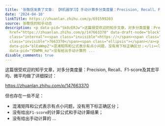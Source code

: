```yaml
---
title: '张敬信发表了文章: 【R机器学习】手动计算多分类度量：Precision, Recall、F1-score及其宏平均、微平均'
date: '2024-04-10'
linkTitle: https://zhuanlan.zhihu.com/p/691599203
source: 张敬信的知乎动态
description: <p data-pid="Sk0zERJw">这篇很受欢迎的知乎文章，对多分类度量：Precision, Recall、F1-score及其宏平均、微平均做了详细探讨：</p><a
  href="https://zhuanlan.zhihu.com/p/147663370" data-draft-node="block" data-draft-type="link-card"
  class="internal"><span class="invisible">https://</span><span class="visible">zhuanlan.zhihu.com/p/14</span><span
  class="invisible">7663370</span><span class="ellipsis"></span></a><p data-pid="u0Idyk_U">但也存在一些不足：</p><ul><li
  data-pid="blEaWmpZ">混淆矩阵和公式表示有点小问题，没有用下标正确区分；</li><li data-pid="o-A42BQp">没有给出<code>F1-score</code>的计算公式和手动计算结果；</li><li
  data-pid="YDWMN_mz">没有给出手动计算的 ...
disable_comments: true
---
```

<p data-pid="Sk0zERJw">这篇很受欢迎的知乎文章，对多分类度量：Precision, Recall、F1-score及其宏平均、微平均做了详细探讨：</p><a href="https://zhuanlan.zhihu.com/p/147663370" data-draft-node="block" data-draft-type="link-card" class="internal"><span class="invisible">https://</span><span class="visible">zhuanlan.zhihu.com/p/14</span><span class="invisible">7663370</span><span class="ellipsis"></span></a><p data-pid="u0Idyk_U">但也存在一些不足：</p><ul><li data-pid="blEaWmpZ">混淆矩阵和公式表示有点小问题，没有用下标正确区分；</li><li data-pid="o-A42BQp">没有给出<code>F1-score</code>的计算公式和手动计算结果；</li><li data-pid="YDWMN_mz">没有给出手动计算的 ...